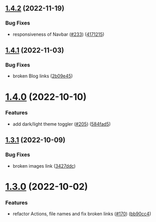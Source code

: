 ## [1.4.2](https://github.com/Pradumnasaraf/open-source-with-pradumna/compare/v1.4.1...v1.4.2) (2022-11-19)


### Bug Fixes

* responsiveness of Navbar ([#233](https://github.com/Pradumnasaraf/open-source-with-pradumna/issues/233)) ([4171215](https://github.com/Pradumnasaraf/open-source-with-pradumna/commit/4171215cc7395687004153df69ee01cd558f23b8))



## [1.4.1](https://github.com/Pradumnasaraf/open-source-with-pradumna/compare/v1.4.0...v1.4.1) (2022-11-03)


### Bug Fixes

* broken Blog links ([2b09e45](https://github.com/Pradumnasaraf/open-source-with-pradumna/commit/2b09e45e15a5179bd3a12ee83663d75bfd6ecf62))



# [1.4.0](https://github.com/Pradumnasaraf/open-source-with-pradumna/compare/v1.3.1...v1.4.0) (2022-10-10)


### Features

* add dark/light theme toggler ([#205](https://github.com/Pradumnasaraf/open-source-with-pradumna/issues/205)) ([584fad5](https://github.com/Pradumnasaraf/open-source-with-pradumna/commit/584fad57e811de65962d86a6c8a40befe1fcf866))



## [1.3.1](https://github.com/Pradumnasaraf/open-source-with-pradumna/compare/v1.3.0...v1.3.1) (2022-10-09)


### Bug Fixes

* broken images link ([3427ddc](https://github.com/Pradumnasaraf/open-source-with-pradumna/commit/3427ddc600d1e1e8b11a223c46c788a49ad4d9bb))



# [1.3.0](https://github.com/Pradumnasaraf/open-source-with-pradumna/compare/v1.2.2...v1.3.0) (2022-10-02)


### Features

* refactor Actions, file names and fix broken links ([#170](https://github.com/Pradumnasaraf/open-source-with-pradumna/issues/170)) ([bb90cc4](https://github.com/Pradumnasaraf/open-source-with-pradumna/commit/bb90cc41a6879ec23319e3b1678e62641e9dc175))



